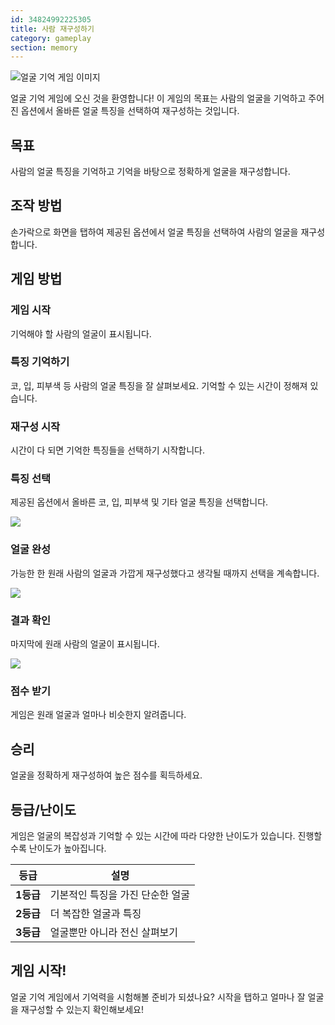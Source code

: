 ```yaml
---
id: 34824992225305
title: 사람 재구성하기
category: gameplay
section: memory
---
```

![얼굴 기억 게임 이미지](https://help.studycat.com/hc/article_attachments/34824961331481)

얼굴 기억 게임에 오신 것을 환영합니다! 이 게임의 목표는 사람의 얼굴을 기억하고 주어진 옵션에서 올바른 얼굴 특징을 선택하여 재구성하는 것입니다.

## 목표

사람의 얼굴 특징을 기억하고 기억을 바탕으로 정확하게 얼굴을 재구성합니다.

## 조작 방법

손가락으로 화면을 탭하여 제공된 옵션에서 얼굴 특징을 선택하여 사람의 얼굴을 재구성합니다.

## 게임 방법

### 게임 시작

기억해야 할 사람의 얼굴이 표시됩니다.

### 특징 기억하기 

코, 입, 피부색 등 사람의 얼굴 특징을 잘 살펴보세요. 기억할 수 있는 시간이 정해져 있습니다.

### 재구성 시작

시간이 다 되면 기억한 특징들을 선택하기 시작합니다.

### 특징 선택

제공된 옵션에서 올바른 코, 입, 피부색 및 기타 얼굴 특징을 선택합니다.

![](https://help.studycat.com/hc/article_attachments/34824961340697)

### 얼굴 완성

가능한 한 원래 사람의 얼굴과 가깝게 재구성했다고 생각될 때까지 선택을 계속합니다.

![](https://help.studycat.com/hc/article_attachments/34824961345177)

### 결과 확인

마지막에 원래 사람의 얼굴이 표시됩니다.

![](https://help.studycat.com/hc/article_attachments/34824961349017)

### 점수 받기

게임은 원래 얼굴과 얼마나 비슷한지 알려줍니다.

## 승리

얼굴을 정확하게 재구성하여 높은 점수를 획득하세요.

## 등급/난이도

게임은 얼굴의 복잡성과 기억할 수 있는 시간에 따라 다양한 난이도가 있습니다. 진행할수록 난이도가 높아집니다.

| 등급 | 설명 |
| --- | --- |
| **1등급** | 기본적인 특징을 가진 단순한 얼굴 |
| **2등급** | 더 복잡한 얼굴과 특징 |
| **3등급** | 얼굴뿐만 아니라 전신 살펴보기 |

## 게임 시작!

얼굴 기억 게임에서 기억력을 시험해볼 준비가 되셨나요? 시작을 탭하고 얼마나 잘 얼굴을 재구성할 수 있는지 확인해보세요!

